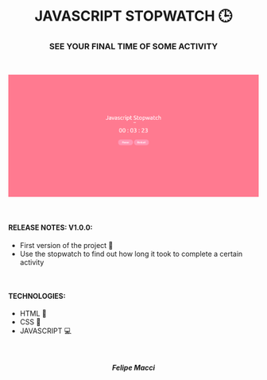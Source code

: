 <h1 align="center">JAVASCRIPT STOPWATCH 🕒</h1>
<h3 align="center">SEE YOUR FINAL TIME OF SOME ACTIVITY</h3>

<br/>

<p align="center">
    <img width="800px" src="./.github/demo.png" alt="Demo Image">
</p>

<br />

#### RELEASE NOTES: V1.0.0:
- First version of the project 🎉
- Use the stopwatch to find out how long it took to complete a certain activity

<br />

#### TECHNOLOGIES:
- HTML 📄
- CSS 🎨
- JAVASCRIPT 💻

<br />

<h5 align="center">Felipe Macci</h5>